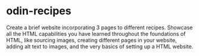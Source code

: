# odin-recipes
Create a brief website incorporating 3 pages to different recipes.
Showcase all the HTML capabilities you have learned throughout the foundations of HTML, like sourcing images, creating different pages in your website, adding alt text to images, and the very basics of setting up a HTML website.